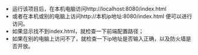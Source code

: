 - 运行该项目后，在本机电脑访问http://localhost:8080/index.html
- 或者在本机或别的电脑上访问http://本机ip地址:8080/index.html 便可以进行访问。
- 如果显示找不到index.html，就检查一下前端配置路径；
- 如果在别的电脑上访问不了，就检查一下ip地址是否输入正确，以及防火墙是否开放。